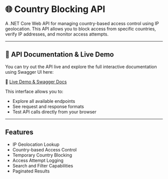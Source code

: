 # 🌐 Country Blocking API

A .NET Core Web API for managing country-based access control using IP geolocation. This API allows you to block access from specific countries, verify IP addresses, and monitor access attempts.

---

## 📖 API Documentation & Live Demo

You can try out the API live and explore the full interactive documentation using Swagger UI here:

🔗 [Live Demo & Swagger Docs](http://blockingcountries.runasp.net/index.html)

This interface allows you to:

- Explore all available endpoints
- See request and response formats
- Test API calls directly from your browser

---

## Features

- IP Geolocation Lookup
- Country-based Access Control
- Temporary Country Blocking
- Access Attempt Logging
- Search and Filter Capabilities
- Paginated Results
